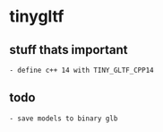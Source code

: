 # tinygltf 

## stuff thats important
	- define c++ 14 with TINY_GLTF_CPP14

## todo
	- save models to binary glb

